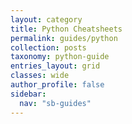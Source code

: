 ```yaml
---
layout: category
title: Python Cheatsheets
permalink: guides/python
collection: posts
taxonomy: python-guide
entries_layout: grid
classes: wide
author_profile: false
sidebar:
  nav: "sb-guides"
---
```


